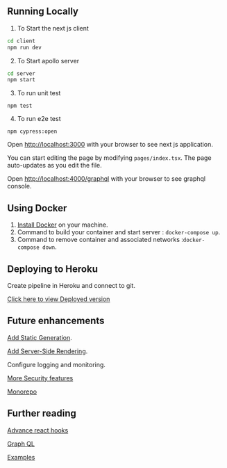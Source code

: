 
## Running Locally
   
1. To Start the next js client       

```bash
cd client
npm run dev 
```

2. To Start apollo server 

```bash
cd server
npm start
```
3. To run unit test

```
npm test
```

4. To run e2e test
```
npm cypress:open
```


Open [http://localhost:3000](http://localhost:3000) with your browser to see next js application.

You can start editing the page by modifying `pages/index.tsx`. The page auto-updates as you edit the file.

Open [http://localhost:4000/graphql](http://localhost:4000/graphql) with your browser to see graphql console. 

## Using Docker

1. [Install Docker](https://docs.docker.com/get-docker/) on your machine.
2. Command to build your container and start server : `docker-compose up`. 
3. Command to remove container and associated networks :`docker-compose down`.  
 
## Deploying to Heroku
 
Create pipeline in Heroku and connect to git.

[Click here to view Deployed version](https://demo-profile-list.herokuapp.com/)

## Future enhancements 
 
[Add Static Generation](https://nextjs.org/docs/basic-features/pages#static-generation).

[Add Server-Side Rendering](https://nextjs.org/docs/basic-features/pages#server-side-rendering).

Configure logging and monitoring.

[More Security features](https://github.com/jagaapple/next-secure-headers)

[Monorepo](https://dev.to/givehug/next-js-apollo-client-and-server-on-a-single-express-app-55l6)

## Further reading  

[Advance react hooks](https://github.com/kentcdodds/advanced-react-hooks/tree/main/src/exercise)

[Graph QL](https://github.com/chentsulin/awesome-graphql)

[Examples](https://github.com/vercel/next.js/tree/canary/examples)
